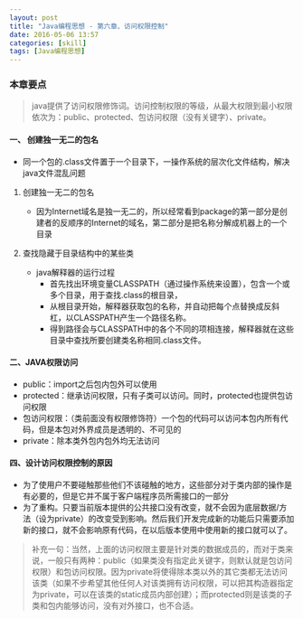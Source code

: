 ```yaml
---
layout: post
title: "Java编程思想 - 第六章、访问权限控制"
date: 2016-05-06 13:57
categories: [skill]
tags: [Java编程思想]
---
```


### 本章要点

> java提供了访问权限修饰词。访问控制权限的等级，从最大权限到最小权限依次为：public、protected、包访问权限（没有关键字）、private。

#### 一、 创建独一无二的包名

- 同一个包的.class文件置于一个目录下，一操作系统的层次化文件结构，解决java文件混乱问题

1. 创建独一无二的包名

	* 因为Internet域名是独一无二的，所以经常看到package的第一部分是创建者的反顺序的Internet的域名，第二部分是把名称分解成机器上的一个目录

2. 查找隐藏于目录结构中的某些类

	- java解释器的运行过程
    	- 首先找出环境变量CLASSPATH（通过操作系统来设置），包含一个或多个目录，用于查找.class的根目录，
		- 从根目录开始，解释器获取包的名称，并自动把每个点替换成反斜杠，以CLASSPATH产生一个路径名称。
		- 得到路径会与CLASSPATH中的各个不同的项相连接，解释器就在这些目录中查找所要创建类名称相同.class文件。

#### 二、JAVA权限访问

- public：import之后包内包外可以使用
- protected：继承访问权限，只有子类可以访问。同时，protected也提供包访问权限
- 包访问权限：（类前面没有权限修饰符）一个包的代码可以访问本包内所有代码，但是本包对外界成员是透明的、不可见的
- private：除本类外包内包外均无法访问

#### 四、设计访问权限控制的原因

- 为了使用户不要碰触那些他们不该碰触的地方，这些部分对于类内部的操作是有必要的，但是它并不属于客户端程序员所需接口的一部分
- 为了重构。只要当前版本提供的公共接口没有改变，就不会因为底层数据/方法（设为private）的改变受到影响。然后我们开发完成新的功能后只需要添加新的接口，就不会影响原有代码，在以后版本使用中使用新的接口就可以了。

> 补充一句：当然，上面的访问权限主要是针对类的数据成员的，而对于类来说，一般只有两种：public（如果类没有指定此关键字，则默认就是包访问权限）和包访问权限。因为private将使得除本类以外的其它类都无法访问该类（如果不步希望其他任何人对该类拥有访问权限，可以把其构造器指定为private，可以在该类的static成员内部创建）；而protected则是该类的子类和包内能够访问，没有对外接口，也不合适。
